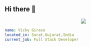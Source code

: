 ## Hi there 👋

<p align="center">
  <img src="https://capsule-render.vercel.app/api?text=Hey Everyone!🕹️&animation=fadeIn&type=waving&color=gradient&height=100"/>
</p>

```yaml
name: Vicky Girase
located_in: Surat,Gujarat,India
current_job: Full Stack Developer
```
